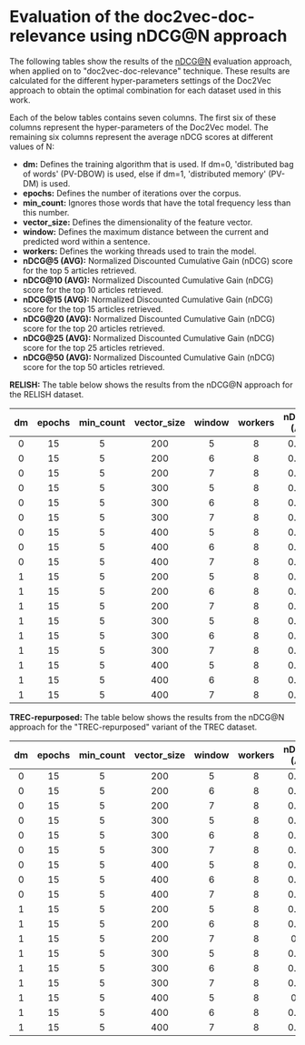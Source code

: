 # Evaluation of the doc2vec-doc-relevance using nDCG@N approach

The following tables show the results of the [nDCG@N](https://github.com/zbmed-semtec/medline-preprocessing/tree/main/code/Evaluation) evaluation approach, when applied on to "doc2vec-doc-relevance" technique. 
These results are calculated for the different hyper-parameters settings of the Doc2Vec approach to obtain the optimal combination for each dataset used in this work.

Each of the below tables contains seven columns. The first six of these columns represent the hyper-parameters of the Doc2Vec model. The remaining six columns represent the average nDCG scores at different values of N:
- **dm:** Defines the training algorithm that is used. If dm=0, 'distributed bag of words' (PV-DBOW) is used, else if dm=1, 'distributed memory' (PV-DM) is used.
- **epochs:** Defines the number of iterations over the corpus.
- **min_count:** Ignores those words that have the total frequency less than this number.
- **vector_size:** Defines the dimensionality of the feature vector.
- **window:** Defines the maximum distance between the current and predicted word within a sentence.
- **workers:** Defines the working threads used to train the model.
- **nDCG@5 (AVG):** Normalized Discounted Cumulative Gain (nDCG) score for the top 5 articles retrieved.
- **nDCG@10 (AVG):** Normalized Discounted Cumulative Gain (nDCG) score for the top 10 articles retrieved.
- **nDCG@15 (AVG):** Normalized Discounted Cumulative Gain (nDCG) score for the top 15 articles retrieved.
- **nDCG@20 (AVG):** Normalized Discounted Cumulative Gain (nDCG) score for the top 20 articles retrieved.
- **nDCG@25 (AVG):** Normalized Discounted Cumulative Gain (nDCG) score for the top 25 articles retrieved.
- **nDCG@50 (AVG):** Normalized Discounted Cumulative Gain (nDCG) score for the top 50 articles retrieved.

**RELISH:** The table below shows the results from the nDCG@N approach for the RELISH dataset.

| dm  | epochs  | min_count  | vector_size | window  | workers | nDCG@5 (AVG) | nDCG@10 (AVG) | nDCG@15 (AVG) | nDCG@20 (AVG) | nDCG@25 (AVG) | nDCG@50 (AVG) |
|:---:|:-------:|:----------:|:-----------:|:-------:|:-------:|:------------:|:-------------:|:-------------:|:-------------:|:-------------:|:-------------:|
| 0   | 15      | 5          | 200         | 5       | 8       | 0.6606       | 0.6468        | 0.6504        |	0.6617        |	0.6767        |	0.7882        |
| 0   | 15      | 5          | 200         | 6       | 8       | 0.6608       | 0.6464        |	0.6493        |	0.6604        |	0.6753        |	0.7876        |
| 0   | 15      | 5          | 200         | 7       | 8       | 0.6588       | 0.6456        |	0.6499        |	0.6606        |	0.6762        |	0.7876        |
| 0   | 15      | 5          | 300         | 5       | 8       | 0.6667       | 0.6509        |	0.6541        |	0.6651        |	0.6798        |	0.7904        |
| 0   | 15      | 5          | 300         | 6       | 8       | 0.6649       | 0.6497        |	0.6538        |	0.6643        |	0.6802        |	0.7903        |
| 0   | 15      | 5          | 300         | 7       | 8       | 0.6622       | 0.6498        |	0.6523        |	0.6637        |	0.6803        |	0.7898        |
| 0   | 15      | 5          | 400         | 5       | 8       | 0.6671       | 0.6507        |	0.6543        |	0.6657        |	0.6804        |	0.7909        |
| 0   | 15      | 5          | 400         | 6       | 8       | 0.6668       | 0.6527        |	0.6557        |	0.6656        |	0.6813        |	0.7919        |
| 0   | 15      | 5          | 400         | 7       | 8       | 0.6655       | 0.6499        |	0.6546        |	0.6652        |	0.6804        |	0.7906        |
| 1   | 15      | 5          | 200         | 5       | 8       | 0.6576       | 0.6462        |	0.6503        |	0.6597        |	0.6754        |	0.7869        |
| 1   | 15      | 5          | 200         | 6       | 8       | 0.6584       | 0.6459        |	0.6493        |	0.6595        |	0.6744        |	0.7867        |
| 1   | 15      | 5          | 200         | 7       | 8       | 0.6575       | 0.6455        |	0.6492        |	0.6597        |	0.6741        |	0.7864        |
| 1   | 15      | 5          | 300         | 5       | 8       | 0.6588       | 0.647         |	0.6512        |	0.6615        |	0.6767        |	0.7877        |
| 1   | 15      | 5          | 300         | 6       | 8       | 0.6591       | 0.6469        |	0.6496        |	0.6609        |	0.6759        |	0.787         |
| 1   | 15      | 5          | 300         | 7       | 8       | 0.6582       | 0.6472        |	0.65          |	0.6598        |	0.6755        |	0.7867        |
| 1   | 15      | 5          | 400         | 5       | 8       | 0.6597       | 0.648         |	0.65          |	0.6612        |	0.6761        |	0.7877        |
| 1   | 15      | 5          | 400         | 6       | 8       | 0.6576       | 0.6465        |	0.6484        |	0.6596        |	0.6749        |	0.7866        |
| 1   | 15      | 5          | 400         | 7       | 8       | 0.6561       | 0.6465        |	0.6486        |	0.6587        |	0.6747        |	0.7868        |

**TREC-repurposed:** The table below shows the results from the nDCG@N approach for the "TREC-repurposed" variant of the TREC dataset.


| dm  | epochs  | min_count  | vector_size | window  | workers | nDCG@5 (AVG) | nDCG@10 (AVG) | nDCG@15 (AVG) | nDCG@20 (AVG) | nDCG@25 (AVG) | nDCG@50 (AVG) |
|:---:|:-------:|:----------:|:-----------:|:-------:|:-------:|:------------:|:-------------:|:-------------:|:-------------:|:-------------:|:-------------:|
| 0   | 15      | 5          | 200         | 5       | 8       | 0.4871       | 0.4806        | 0.4771        |	0.4769        |	0.4774        |	0.4891        |
| 0   | 15      | 5          | 200         | 6       | 8       | 0.4871       | 0.4792        |	0.4763        |	0.4765        |	0.4774        |	0.4893        |
| 0   | 15      | 5          | 200         | 7       | 8       | 0.4888       | 0.4808        |	0.4782        |	0.4775        |	0.4783        |	0.4891        |
| 0   | 15      | 5          | 300         | 5       | 8       | 0.4869       | 0.4812        |	0.4781        |	0.4778        |	0.4788        |	0.4906        |
| 0   | 15      | 5          | 300         | 6       | 8       | 0.4842       | 0.478         |	0.476         |	0.4751        |	0.4761        |	0.4878        |
| 0   | 15      | 5          | 300         | 7       | 8       | 0.4883       | 0.4807        |	0.479         |	0.4779        |	0.4789        |	0.4905        |
| 0   | 15      | 5          | 400         | 5       | 8       | 0.4879       | 0.4813        |	0.4777        |	0.4775        |	0.4788        |	0.4903        |
| 0   | 15      | 5          | 400         | 6       | 8       | 0.4873       | 0.4811        |	0.4782        |	0.4767        |	0.4777        |	0.49          |
| 0   | 15      | 5          | 400         | 7       | 8       | 0.4894       | 0.4817        |	0.4784        |	0.4786        |	0.4791        |	0.4902        |
| 1   | 15      | 5          | 200         | 5       | 8       | 0.4671       | 0.4607        |	0.4599        |	0.4599        |	0.4615        |	0.4735        |
| 1   | 15      | 5          | 200         | 6       | 8       | 0.4679       | 0.4612        |	0.4594        |	0.459         |	0.46          |	0.472         |
| 1   | 15      | 5          | 200         | 7       | 8       | 0.458        | 0.4514        |	0.4499        |	0.4503        |	0.4514        |	0.4645        |
| 1   | 15      | 5          | 300         | 5       | 8       | 0.4676       | 0.463         |	0.4602        |	0.4601        |	0.4612        |	0.4749        |
| 1   | 15      | 5          | 300         | 6       | 8       | 0.4608       | 0.457         |	0.4551        |	0.4558        |	0.4571        |	0.4701        |
| 1   | 15      | 5          | 300         | 7       | 8       | 0.4659       | 0.4601        |	0.4579        |	0.4572        |	0.4584        |	0.4697        |
| 1   | 15      | 5          | 400         | 5       | 8       | 0.466        | 0.4614        |	0.4598        |	0.4603        |	0.4619        |	0.4743        |
| 1   | 15      | 5          | 400         | 6       | 8       | 0.4626       | 0.4579        |	0.4565        |	0.4562        |	0.4573        |	0.4709        |
| 1   | 15      | 5          | 400         | 7       | 8       | 0.4551       | 0.4524        |	0.451         |	0.4513        |	0.4527        |	0.4666        |

